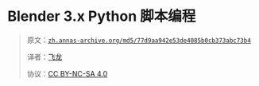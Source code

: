 # Blender 3.x  Python 脚本编程

> 原文：[`zh.annas-archive.org/md5/77d9aa942e53de4085b0cb373abc73b4`](https://zh.annas-archive.org/md5/77d9aa942e53de4085b0cb373abc73b4)
> 
> 译者：[飞龙](https://github.com/wizardforcel)
> 
> 协议：[CC BY-NC-SA 4.0](http://creativecommons.org/licenses/by-nc-sa/4.0/)
